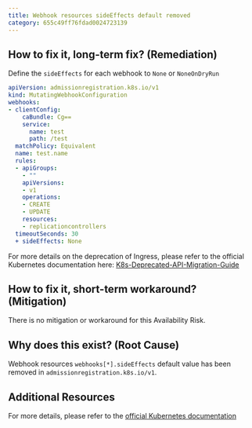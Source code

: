 ```yaml
---
title: Webhook resources sideEffects default removed
category: 655c49ff76fdad0024723139
---
```


## How to fix it, long-term fix? (Remediation)

Define the `sideEffects` for each webhook to `None` or `NoneOnDryRun`

```yaml sample-webhook.yaml
apiVersion: admissionregistration.k8s.io/v1
kind: MutatingWebhookConfiguration
webhooks:
- clientConfig:
    caBundle: Cg==
    service:
      name: test
      path: /test
  matchPolicy: Equivalent
  name: test.name
  rules:
  - apiGroups:
    - ""
    apiVersions:
    - v1
    operations:
    - CREATE
    - UPDATE
    resources:
    - replicationcontrollers
  timeoutSeconds: 30
  + sideEffects: None
```

For more details on the deprecation of Ingress, please refer to the official Kubernetes documentation here:  [K8s-Deprecated-API-Migration-Guide](https://kubernetes.io/docs/reference/using-api/deprecation-guide/)

## How to fix it, short-term workaround? (Mitigation)

There is no mitigation or workaround for this Availability Risk.

## Why does this exist? (Root Cause)

Webhook resources `webhooks[*].sideEffects` default value has been removed in `admissionregistration.k8s.io/v1`.

## Additional Resources

For more details, please refer to the [official Kubernetes documentation](https://kubernetes.io/docs/reference/using-api/deprecation-guide/#webhook-resources-v12)